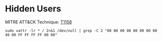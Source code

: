 # Hidden Users

MITRE ATT&CK Technique: [T1158](https://attack.mitre.org/wiki/Technique/T1158)


    sudo xattr -lr * / 2>&1 /dev/null | grep -C 2 "00 00 00 00 00 00 00 00 40 00 FF FF FF FF 00 00"
